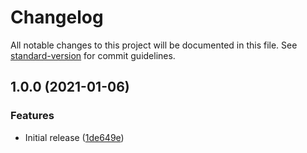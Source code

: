 # Changelog

All notable changes to this project will be documented in this file. See [standard-version](https://github.com/conventional-changelog/standard-version) for commit guidelines.

## 1.0.0 (2021-01-06)


### Features

* Initial release ([1de649e](https://github.com/adriangl/check-new-commits-action/commit/1de649e9a81139d694ecd2f9366cc824aeb990b3))
